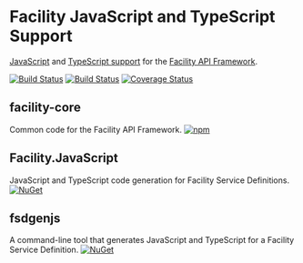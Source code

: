 # Facility JavaScript and TypeScript Support

[JavaScript](https://facilityapi.github.io/docs/javascript) and [TypeScript support](https://facilityapi.github.io/docs/typescript) for the [Facility API Framework](https://facilityapi.github.io/).

[![Build Status](https://travis-ci.org/FacilityApi/FacilityJavaScript.svg?branch=master)](https://travis-ci.org/FacilityApi/FacilityJavaScript)
[![Build Status](https://ci.appveyor.com/api/projects/status/hpyavxt83gfqd491?svg=true)](https://ci.appveyor.com/project/ejball/facilityjavascript)
[![Coverage Status](https://coveralls.io/repos/github/FacilityApi/FacilityJavaScript/badge.svg?branch=master)](https://coveralls.io/github/FacilityApi/FacilityJavaScript?branch=master)

## facility-core

Common code for the Facility API Framework. [![npm](https://img.shields.io/npm/v/facility-core.svg)](https://www.npmjs.com/package/facility-core)

## Facility.JavaScript

JavaScript and TypeScript code generation for Facility Service Definitions. [![NuGet](https://img.shields.io/nuget/v/Facility.JavaScript.svg)](https://www.nuget.org/packages/Facility.JavaScript)

## fsdgenjs

A command-line tool that generates JavaScript and TypeScript for a Facility Service Definition. [![NuGet](https://img.shields.io/nuget/v/fsdgenjs.svg)](https://www.nuget.org/packages/fsdgenjs)
